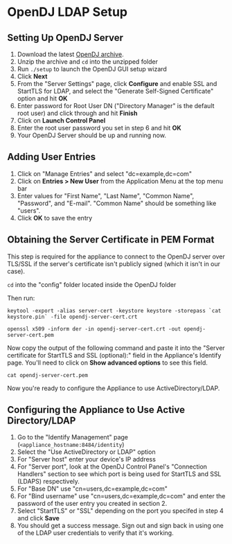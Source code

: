 # OpenDJ LDAP Setup

## Setting Up OpenDJ Server

1. Download the latest [OpenDJ archive](https://forgerock.org/downloads/opendj-archive/).
2. Unzip the archive and `cd` into the unzipped folder
3. Run `./setup` to launch the OpenDJ GUI setup wizard
4. Click **Next**
5. From the "Server Settings" page, click **Configure** and enable SSL and StartTLS for LDAP, and
  select the "Generate Self-Signed Certificate" option and hit **OK**
6. Enter password for Root User DN ("Directory Manager" is the default root user) and click through
  and hit **Finish**
7. Click on **Launch Control Panel**
8. Enter the root user password you set in step 6 and hit **OK**
9. Your OpenDJ Server should be up and running now.

## Adding User Entries
1. Click on "Manage Entries" and select "dc=example,dc=com"
2. Click on **Entries > New User** from the Application Menu at the top menu bar
3. Enter values for "First Name", "Last Name", "Common Name", "Password", and "E-mail".
  "Common Name" should be something like "users".
4. Click **OK** to save the entry

## Obtaining the Server Certificate in PEM Format

This step is required for the appliance to connect to the OpenDJ server over TLS/SSL if the
server's certificate isn't publicly signed (which it isn't in our case).

`cd` into the "config" folder located inside the OpenDJ folder

Then run:

```
keytool -export -alias server-cert -keystore keystore -storepass `cat keystore.pin` -file opendj-server-cert.crt
```

```
openssl x509 -inform der -in opendj-server-cert.crt -out opendj-server-cert.pem
```

Now copy the output of the following command and paste it into the "Server certificate for StartTLS
and SSL (optional):" field in the Appliance's Identify page. You'll need to click on **Show
advanced options** to see this field.

```
cat opendj-server-cert.pem
```

Now you're ready to configure the Appliance to use ActiveDirectory/LDAP.

## Configuring the Appliance to Use Active Directory/LDAP

1. Go to the "Identify Management" page (`<appliance_hostname:8484/identity`)
2. Select the "Use ActiveDirectory or LDAP" option
3. For "Server host" enter your device's IP address
4. For "Server port", look at the OpenDJ Control Panel's "Connection Handlers" section to see which
   port is being used for StartTLS and SSL (LDAPS) respectively.
5. For "Base DN" use "cn=users,dc=example,dc=com"
6. For "Bind username" use "cn=users,dc=example,dc=com" and enter the password of the user entry
   you created in section 2.
7. Select "StartTLS" or "SSL" depending on the port you specifed in step 4 and click **Save**
8. You should get a success message. Sign out and sign back in using one of the LDAP user
   credentials to verify that it's working.

